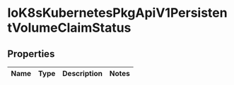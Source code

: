 
# IoK8sKubernetesPkgApiV1PersistentVolumeClaimStatus

## Properties
Name | Type | Description | Notes
------------ | ------------- | ------------- | -------------



